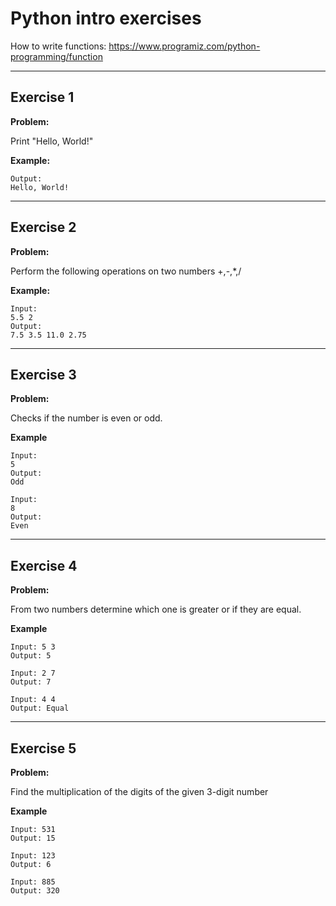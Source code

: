 # Python intro exercises

How to write functions: https://www.programiz.com/python-programming/function

---

## Exercise 1

**Problem:**

Print "Hello, World!"

**Example:**

	Output:
	Hello, World!

---

## Exercise 2

**Problem:**

Perform the following operations on two numbers +,-,*,/  

**Example:**

	Input: 
 	5.5 2
	Output:
	7.5 3.5 11.0 2.75


---

## Exercise 3

**Problem:**

Checks if the number is even or odd.

**Example**

 	Input: 
	5
  	Output:
	Odd

  	Input: 
	8
  	Output:
	Even

---

## Exercise 4

**Problem:**

From two numbers determine which one is greater or if they are equal.

**Example**

	Input: 5 3
	Output: 5
 
	Input: 2 7
	Output: 7
 
	Input: 4 4
	Output: Equal


---

## Exercise 5

**Problem:**

Find the multiplication of the digits of the given 3-digit number

**Example**

	Input: 531
	Output: 15
 
	Input: 123
	Output: 6
 
	Input: 885
	Output: 320
 
